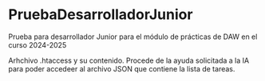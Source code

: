 # PruebaDesarrolladorJunior
Prueba para desarrollador Junior para el módulo de prácticas de DAW en el curso 2024-2025



Arhchivo .htaccess y su contenido. Procede de la ayuda solicitada a la IA para poder accedeer al archivo JSON que contiene la lista de tareas.
